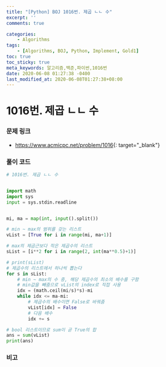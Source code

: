 ```yaml
---
title: "[Python] BOJ 1016번. 제곱 ㄴㄴ 수"
excerpt: ''
comments: true

categories:
    - Algorithms
tags:
    - [Algorithms, BOJ, Python, Implement, Gold1]
toc: true
toc_sticky: true
meta_keywords: 알고리즘,백준,파이썬,1016번
date: 2020-06-08 01:27:38 -0400
last_modified_at: 2020-06-08T01:27:38+08:00
---
```


# 1016번. 제곱 ㄴㄴ 수

### 문제 링크
- <https://www.acmicpc.net/problem/1016>{: target="\_blank"}

### 풀이 코드

```python
# 1016번. 제곱 ㄴㄴ 수


import math
import sys
input = sys.stdin.readline


mi, ma = map(int, input().split())

# min ~ max의 범위를 갖는 리스트
vList = [True for i in range(mi, ma+1)]

# max의 제곱근보다 작은 제곱수의 리스트
sList = [i**2 for i in range(2, int(ma**0.5)+1)]

# print(sList)
# 제곱수의 리스트에서 하나씩 뽑는다
for s in sList:
    # min ~ max의 수 중, 해당 제곱수의 최소의 배수를 구함
    # min값을 빼줌으로 vList의 index로 직접 사용
    idx = (math.ceil(mi/s)*s)-mi
    while idx <= ma-mi:
        # 제곱수의 배수이면 False로 바꿔줌
        vList[idx] = False
        # 다음 배수
        idx += s

# bool 리스트이므로 sum이 곧 True의 합
ans = sum(vList)
print(ans)
```

### 비고